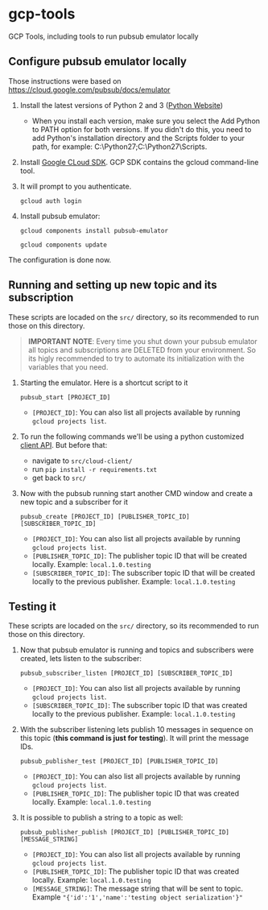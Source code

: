 # gcp-tools

GCP Tools, including tools to run pubsub emulator locally


## Configure pubsub emulator locally
Those instructions were based on https://cloud.google.com/pubsub/docs/emulator


1. Install the latest versions of Python 2 and 3 ([Python Website](https://www.python.org/downloads/windows/))
    - When you install each version, make sure you select the Add Python to PATH option for both versions. If you didn't do this, you need to add Python's installation directory and the Scripts folder to your path, for example: C:\Python27\;C:\Python27\Scripts\.
1. Install [Google CLoud SDK](https://cloud.google.com/sdk/docs/). GCP SDK contains the gcloud command-line tool.
1. It will prompt to you authenticate.

    `gcloud auth login`
1. Install pubsub emulator:

    `gcloud components install pubsub-emulator`

    `gcloud components update`

The configuration is done now.

## Running and setting up new topic and its subscription
These scripts are locaded on the `src/` directory, so its recommended to run those on this directory.

> **IMPORTANT NOTE**: Every time you shut down your pubsub emulator all topics and subscriptions are DELETED from your environment. So its higly recommended to try to automate its initialization with the variables that you need.

1. Starting the emulator. Here is a shortcut script to it

    `pubsub_start [PROJECT_ID]`
    - `[PROJECT_ID]`: You can also list all projects available by running `gcloud projects list`.

1. To run the following commands we'll be using a python customized [client API](https://github.com/GoogleCloudPlatform/python-docs-samples/tree/master/pubsub/cloud-client). But before that:
    
    - navigate to `src/cloud-client/`
    - run `pip install -r requirements.txt`
    - get back to `src/`
1. Now with the pubsub running start another CMD window and create a new topic and a subscriber for it

    `pubsub_create [PROJECT_ID] [PUBLISHER_TOPIC_ID] [SUBSCRIBER_TOPIC_ID]`
    - `[PROJECT_ID]`:  You can also list all projects available by running `gcloud projects list`.
    - `[PUBLISHER_TOPIC_ID]`: The publisher topic ID that will be created locally. Example: `local.1.0.testing`
    - `[SUBSCRIBER_TOPIC_ID]`: The subscriber topic ID that will be created locally to the previous publisher. Example: `local.1.0.testing`

## Testing it
These scripts are locaded on the `src/` directory, so its recommended to run those on this directory.

1. Now that pubsub emulator is running and topics and subscribers were created, lets listen to the subscriber:

    `pubsub_subscriber_listen [PROJECT_ID] [SUBSCRIBER_TOPIC_ID]`
    - `[PROJECT_ID]`:  You can also list all projects available by running `gcloud projects list`.
    - `[SUBSCRIBER_TOPIC_ID]`: The subscriber topic ID that was created locally to the previous publisher. Example: `local.1.0.testing`
1. With the subscriber listening lets publish 10 messages in sequence on this topic (**this command is just for testing**). It will print the message IDs.

    `pubsub_publisher_test [PROJECT_ID] [PUBLISHER_TOPIC_ID]`
    - `[PROJECT_ID]`:  You can also list all projects available by running `gcloud projects list`.
    - `[PUBLISHER_TOPIC_ID]`: The publisher topic ID that was created locally. Example: `local.1.0.testing`
1. It is possible to publish a string to a topic as well:

    `pubsub_publisher_publish [PROJECT_ID] [PUBLISHER_TOPIC_ID] [MESSAGE_STRING]`
    - `[PROJECT_ID]`:  You can also list all projects available by running `gcloud projects list`.
    - `[PUBLISHER_TOPIC_ID]`: The publisher topic ID that was created locally. Example: `local.1.0.testing`
    - `[MESSAGE_STRING]`: The message string that will be sent to topic. Example `"{'id':'1','name':'testing object serialization'}"`
